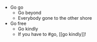 - Go go
    - Go beyond
    - Everybody gone to the other shore
- Go free
    * Go kindly
    * If you have to #go, [[go kindly]]!

